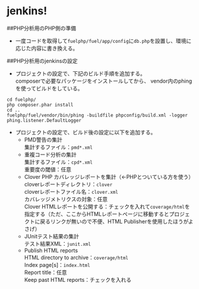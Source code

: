 jenkins!
=======
##PHP分析用のPHP側の準備
* 一度コードを取得して`fuelphp/fuel/app/config`に`db.php`を設置し、環境に応じた内容に書き換える。

##PHP分析用のjenkinsの設定
* プロジェクトの設定で、下記のビルド手順を追加する。  
composerで必要なパッケージをインストールしてから、
vendor内のphingを使ってビルドをしている。
```
cd fuelphp/
php composer.phar install
cd ..
fuelphp/fuel/vendor/bin/phing -buildfile phpconfig/build.xml -logger phing.listener.DefaultLogger
```

* プロジェクトの設定で、ビルド後の設定に以下を追加する。
  * PMD警告の集計  
    集計するファイル：`pmd*.xml`
  * 重複コード分析の集計  
    集計するファイル：`cpd*.xml`  
    重要度の閾値：任意
  * Clover PHP カバレッジレポートを集計（←PHPとついている方を使う）  
    cloverレポートディレクトリ：`clover`  
    cloverレポートファイル名：`clover.xml`  
    カバレッジメトリクスの対象：任意  
    Clover HTMLレポートを公開する：チェックを入れて`coverage/html`を指定する（ただ、ここからHTMLレポートページに移動するとプロジェクトに戻るリンクが無いので不便、HTML Publisherを使用したほうがよさげ）
  * JUnitテスト結果の集計  
    テスト結果XML：`junit.xml`
  * Publish HTML reports  
 		 HTML directory to archive：`coverage/html`  
    Index page[s]：`index.html`  
    Report title：任意  
    Keep past HTML reports：チェックを入れる  
